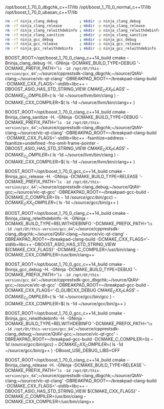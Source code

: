 /opt/boost_1_70_0_dbgchk_c++17/lib
/opt/boost_1_70_0_normal_c++17/lib
/opt/boost_1_70_0_ubasan_c++17/lib


~~~sh
rm -rf ninja_clang_debug          ; mkdir -p ninja_clang_debug          ; BOOST_ROOT=/opt/boost_1_70_0_clang_c++14_build cmake -Bninja_clang_debug          -H. -GNinja -DCMAKE_BUILD_TYPE=DEBUG          '-DCMAKE_PREFIX_PATH='`ls -1d /opt/Qt/this-version/gcc_64`';~/source/cpprestsdk-clang_dbgchk;~/source/QtAV-clang;~/source/vlc-qt-clang' -DBREAKPAD_ROOT=~/breakpad-clang-build -DCMAKE_CXX_FLAGS='-stdlib=libc++                                                                 -DBOOST_ASIO_HAS_STD_STRING_VIEW ${CMAKE_CXX_FLAGS}' -DCMAKE_C_COMPILER=/usr/bin/clang                      -DCMAKE_CXX_COMPILER=/usr/bin/clang++
rm -rf ninja_clang_release        ; mkdir -p ninja_clang_release        ; BOOST_ROOT=/opt/boost_1_70_0_clang_c++14_build cmake -Bninja_clang_release        -H. -GNinja -DCMAKE_BUILD_TYPE=RELEASE        '-DCMAKE_PREFIX_PATH='`ls -1d /opt/Qt/this-version/gcc_64`';~/source/cpprestsdk-clang_dbgchk;~/source/QtAV-clang;~/source/vlc-qt-clang' -DBREAKPAD_ROOT=~/breakpad-clang-build -DCMAKE_CXX_FLAGS='-stdlib=libc++                                                                 -DBOOST_ASIO_HAS_STD_STRING_VIEW ${CMAKE_CXX_FLAGS}' -DCMAKE_C_COMPILER=/usr/bin/clang                      -DCMAKE_CXX_COMPILER=/usr/bin/clang++
rm -rf ninja_clang_relwithdebinfo ; mkdir -p ninja_clang_relwithdebinfo ; BOOST_ROOT=/opt/boost_1_70_0_clang_c++14_build cmake -Bninja_clang_relwithdebinfo -H. -GNinja -DCMAKE_BUILD_TYPE=RELWITHDEBINFO '-DCMAKE_PREFIX_PATH='`ls -1d /opt/Qt/this-version/gcc_64`';~/source/cpprestsdk-clang_dbgchk;~/source/QtAV-clang;~/source/vlc-qt-clang' -DBREAKPAD_ROOT=~/breakpad-clang-build -DCMAKE_CXX_FLAGS='-stdlib=libc++                                                                 -DBOOST_ASIO_HAS_STD_STRING_VIEW ${CMAKE_CXX_FLAGS}' -DCMAKE_C_COMPILER=/usr/bin/clang                      -DCMAKE_CXX_COMPILER=/usr/bin/clang++
rm -rf ninja_clang_sanitize       ; mkdir -p ninja_clang_sanitize       ; BOOST_ROOT=/opt/boost_1_70_0_clang_c++14_build cmake -Bninja_clang_sanitize       -H. -GNinja -DCMAKE_BUILD_TYPE=DEBUG          '-DCMAKE_PREFIX_PATH='`ls -1d /opt/Qt/this-version/gcc_64`';~/source/cpprestsdk-clang_dbgchk;~/source/QtAV-clang;~/source/vlc-qt-clang' -DBREAKPAD_ROOT=~/breakpad-clang-build -DCMAKE_CXX_FLAGS='-stdlib=libc++ -fsanitize=address -fsanitize=undefined -fno-omit-frame-pointer -DBOOST_ASIO_HAS_STD_STRING_VIEW ${CMAKE_CXX_FLAGS}' -DCMAKE_C_COMPILER=$( ls -1d ~/source/llvm/bin/clang ) -DCMAKE_CXX_COMPILER=$( ls -1d ~/source/llvm/bin/clang++ )
rm -rf ninja_gcc_debug            ; mkdir -p ninja_gcc_debug            ; BOOST_ROOT=/opt/boost_1_70_0_gcc_c++14_build   cmake -Bninja_gcc_debug            -H. -GNinja -DCMAKE_BUILD_TYPE=DEBUG          '-DCMAKE_PREFIX_PATH='`ls -1d /opt/Qt/this-version/gcc_64`';~/source/cpprestsdk-gcc_dbgchk;~/source/QtAV-gcc;~/source/vlc-qt-gcc'       -DBREAKPAD_ROOT=~/breakpad-gcc-build   -DCMAKE_CXX_FLAGS='-D_GLIBCXX_DEBUG                                                                                                                                 ${CMAKE_CXX_FLAGS}' -DCMAKE_C_COMPILER=$( ls -1d ~/source/gcc/bin/gcc    ) -DCMAKE_CXX_COMPILER=$( ls -1d ~/source/gcc/bin/g++      )
rm -rf ninja_gcc_release          ; mkdir -p ninja_gcc_release          ; BOOST_ROOT=/opt/boost_1_70_0_gcc_c++14_build   cmake -Bninja_gcc_release          -H. -GNinja -DCMAKE_BUILD_TYPE=RELEASE        '-DCMAKE_PREFIX_PATH='`ls -1d /opt/Qt/this-version/gcc_64`';~/source/cpprestsdk-clang_debug;~/source/QtAV-gcc;~/source/vlc-qt-gcc'      -DBREAKPAD_ROOT=~/breakpad-gcc-build                                                                                                                                                                                           -DCMAKE_C_COMPILER=$( ls -1d ~/source/gcc/bin/gcc    ) -DCMAKE_CXX_COMPILER=$( ls -1d ~/source/gcc/bin/g++      )
rm -rf ninja_gcc_relwithdebinfo   ; mkdir -p ninja_gcc_relwithdebinfo   ; BOOST_ROOT=/opt/boost_1_70_0_gcc_c++14_build   cmake -Bninja_gcc_relwithdebinfo   -H. -GNinja -DCMAKE_BUILD_TYPE=RELWITHDEBINFO '-DCMAKE_PREFIX_PATH='`ls -1d /opt/Qt/this-version/gcc_64`';~/source/cpprestsdk-clang_debug;~/source/QtAV-gcc;~/source/vlc-qt-gcc'      -DBREAKPAD_ROOT=~/breakpad-gcc-build                                                                                                                                                                                           -DCMAKE_C_COMPILER=$( ls -1d ~/source/gcc/bin/gcc    ) -DCMAKE_CXX_COMPILER=$( ls -1d ~/source/gcc/bin/g++      ) -DBoost_USE_DEBUG_LIBS=OFF
~~~



BOOST_ROOT=/opt/boost_1_70_0_clang_c++14_build
cmake -Bninja_clang_debug
-H.
-GNinja
-DCMAKE_BUILD_TYPE=DEBUG
'-DCMAKE_PREFIX_PATH='`ls -1d /opt/Qt/this-version/gcc_64`';~/source/cpprestsdk-clang_dbgchk;~/source/QtAV-clang;~/source/vlc-qt-clang'
-DBREAKPAD_ROOT=~/breakpad-clang-build
-DCMAKE_CXX_FLAGS='-stdlib=libc++                                                                 -DBOOST_ASIO_HAS_STD_STRING_VIEW ${CMAKE_CXX_FLAGS}'
-DCMAKE_C_COMPILER=$( ls -1d ~/source/llvm/bin/clang )
-DCMAKE_CXX_COMPILER=$( ls -1d ~/source/llvm/bin/clang++ )


BOOST_ROOT=/opt/boost_1_70_0_clang_c++14_build
cmake -Bninja_clang_sanitize
-H.
-GNinja
-DCMAKE_BUILD_TYPE=DEBUG
'-DCMAKE_PREFIX_PATH='`ls -1d /opt/Qt/this-version/gcc_64`';~/source/cpprestsdk-clang_dbgchk;~/source/QtAV-clang;~/source/vlc-qt-clang'
-DBREAKPAD_ROOT=~/breakpad-clang-build
-DCMAKE_CXX_FLAGS='-stdlib=libc++ -fsanitize=address -fsanitize=undefined -fno-omit-frame-pointer -DBOOST_ASIO_HAS_STD_STRING_VIEW ${CMAKE_CXX_FLAGS}'
-DCMAKE_C_COMPILER=$( ls -1d ~/source/llvm/bin/clang )
-DCMAKE_CXX_COMPILER=$( ls -1d ~/source/llvm/bin/clang++ )

BOOST_ROOT=/opt/boost_1_70_0_gcc_c++14_build
cmake -Bninja_gcc_release
-H.
-GNinja
-DCMAKE_BUILD_TYPE=RELEASE
'-DCMAKE_PREFIX_PATH='`ls -1d /opt/Qt/this-version/gcc_64`';~/source/cpprestsdk-clang_debug;~/source/QtAV-gcc;~/source/vlc-qt-gcc'
-DBREAKPAD_ROOT=~/breakpad-gcc-build
-DCMAKE_C_COMPILER=$( ls -1d ~/source/gcc/bin/gcc )
-DCMAKE_CXX_COMPILER=$( ls -1d ~/source/gcc/bin/g++ )
















BOOST_ROOT=/opt/boost_1_70_0_clang_c++14_build
cmake -Bninja_clang_relwithdebinfo
-H.
-GNinja
-DCMAKE_BUILD_TYPE=RELWITHDEBINFO
'-DCMAKE_PREFIX_PATH='`ls -1d /opt/Qt/this-version/gcc_64`';~/source/cpprestsdk-clang_dbgchk;~/source/QtAV-clang;~/source/vlc-qt-clang'
-DBREAKPAD_ROOT=~/breakpad-clang-build
-DCMAKE_CXX_FLAGS='-stdlib=libc++                                                                 -DBOOST_ASIO_HAS_STD_STRING_VIEW ${CMAKE_CXX_FLAGS}'
-DCMAKE_C_COMPILER=/usr/bin/clang
-DCMAKE_CXX_COMPILER=/usr/bin/clang++

BOOST_ROOT=/opt/boost_1_70_0_gcc_c++14_build
cmake -Bninja_gcc_debug
-H.
-GNinja
-DCMAKE_BUILD_TYPE=DEBUG
'-DCMAKE_PREFIX_PATH='`ls -1d /opt/Qt/this-version/gcc_64`';~/source/cpprestsdk-gcc_dbgchk;~/source/QtAV-gcc;~/source/vlc-qt-gcc'
-DBREAKPAD_ROOT=~/breakpad-gcc-build
-DCMAKE_CXX_FLAGS='-D_GLIBCXX_DEBUG                                                                                                                                 ${CMAKE_CXX_FLAGS}'
-DCMAKE_C_COMPILER=$( ls -1d ~/source/gcc/bin/gcc )
-DCMAKE_CXX_COMPILER=$( ls -1d ~/source/gcc/bin/g++ )

BOOST_ROOT=/opt/boost_1_70_0_gcc_c++14_build
cmake -Bninja_gcc_relwithdebinfo
-H.
-GNinja
-DCMAKE_BUILD_TYPE=RELWITHDEBINFO
'-DCMAKE_PREFIX_PATH='`ls -1d /opt/Qt/this-version/gcc_64`';~/source/cpprestsdk-clang_debug;~/source/QtAV-gcc;~/source/vlc-qt-gcc'
-DBREAKPAD_ROOT=~/breakpad-gcc-build
-DCMAKE_C_COMPILER=$( ls -1d ~/source/gcc/bin/gcc )
-DCMAKE_CXX_COMPILER=$( ls -1d ~/source/gcc/bin/g++ )
-DBoost_USE_DEBUG_LIBS=OFF

BOOST_ROOT=/opt/boost_1_70_0_clang_c++14_build
cmake -Bninja_clang_release
-H.
-GNinja
-DCMAKE_BUILD_TYPE=RELEASE
'-DCMAKE_PREFIX_PATH='`ls -1d /opt/Qt/this-version/gcc_64`';~/source/cpprestsdk-clang_dbgchk;~/source/QtAV-clang;~/source/vlc-qt-clang'
-DBREAKPAD_ROOT=~/breakpad-clang-build
-DCMAKE_CXX_FLAGS='-stdlib=libc++                                                                 -DBOOST_ASIO_HAS_STD_STRING_VIEW ${CMAKE_CXX_FLAGS}'
-DCMAKE_C_COMPILER=/usr/bin/clang
-DCMAKE_CXX_COMPILER=/usr/bin/clang++
